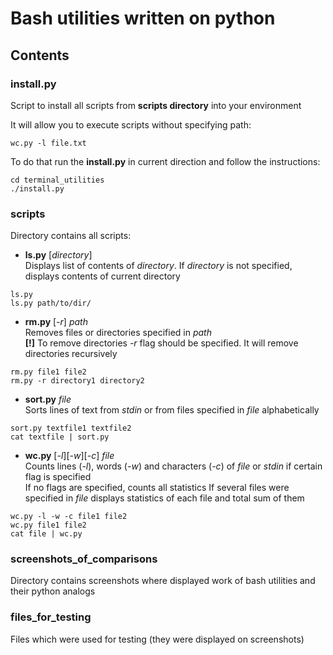 # Bash utilities written on python


## Contents

### install.py 
Script to install all scripts from **scripts directory** into your environment

It will allow you to execute scripts without specifying path:
```commandline
wc.py -l file.txt
```
To do that run the **install.py** in current direction and follow the instructions:
```commandline
cd terminal_utilities
./install.py 
```

### scripts 
Directory contains all scripts:
- **ls.py** [_directory_]   
Displays list of contents of _directory_. If _directory_ is not specified, displays contents of current directory
```commandline
ls.py
ls.py path/to/dir/
```
- **rm.py** [_-r_] _path_  
Removes files or directories specified in _path_  
**[!]** To remove directories _-r_ flag should be specified. It will remove directories recursively
```commandline
rm.py file1 file2
rm.py -r directory1 directory2
```
- **sort.py** _file_  
Sorts lines of text from _stdin_ or from files specified in _file_ alphabetically
```commandline
sort.py textfile1 textfile2
cat textfile | sort.py
```
- **wc.py** [_-l_][_-w_][_-c_]  _file_  
Counts lines (_-l_), words (_-w_) and characters (_-c_) of _file_ or _stdin_ if certain flag is specified  
If no flags are specified, counts all statistics
If several files were specified in _file_ displays statistics of each file and total sum of them 
```commandline
wc.py -l -w -c file1 file2
wc.py file1 file2
cat file | wc.py 
```

### screenshots_of_comparisons  
Directory contains screenshots where displayed work of bash utilities and their python analogs

### files_for_testing  
Files which  were used for testing (they were displayed on screenshots)
